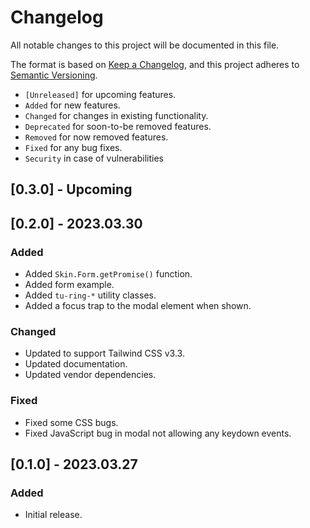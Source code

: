 # Changelog

All notable changes to this project will be documented in this file.

The format is based on [Keep a Changelog](https://keepachangelog.com/en/1.0.0/),
and this project adheres to [Semantic Versioning](https://semver.org/spec/v2.0.0.html).

- `[Unreleased]` for upcoming features.
- `Added` for new features.
- `Changed` for changes in existing functionality.
- `Deprecated` for soon-to-be removed features.
- `Removed` for now removed features.
- `Fixed` for any bug fixes.
- `Security` in case of vulnerabilities

## [0.3.0] - Upcoming



## [0.2.0] - 2023.03.30

### Added

- Added `Skin.Form.getPromise()` function.
- Added form example.
- Added `tu-ring-*` utility classes.
- Added a focus trap to the modal element when shown.

### Changed

- Updated to support Tailwind CSS v3.3.
- Updated documentation.
- Updated vendor dependencies.

### Fixed

- Fixed some CSS bugs.
- Fixed JavaScript bug in modal not allowing any keydown events.

## [0.1.0] - 2023.03.27

### Added

- Initial release.